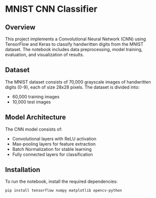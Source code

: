 # MNIST CNN Classifier

## Overview
This project implements a Convolutional Neural Network (CNN) using TensorFlow and Keras to classify handwritten digits from the MNIST dataset. The notebook includes data preprocessing, model training, evaluation, and visualization of results.

## Dataset
The MNIST dataset consists of 70,000 grayscale images of handwritten digits (0-9), each of size 28x28 pixels. The dataset is divided into:
- 60,000 training images
- 10,000 test images

## Model Architecture
The CNN model consists of:
- Convolutional layers with ReLU activation
- Max-pooling layers for feature extraction
- Batch Normalization for stable learning
- Fully connected layers for classification

## Installation
To run the notebook, install the required dependencies:
```bash
pip install tensorflow numpy matplotlib opencv-python
